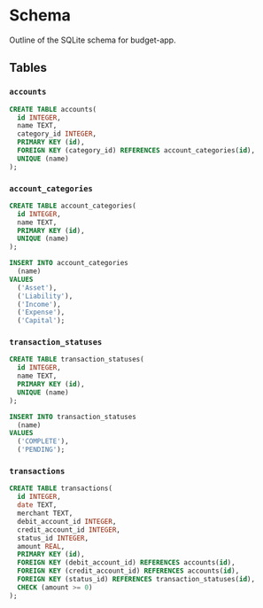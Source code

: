 # Schema

Outline of the SQLite schema for budget-app.

## Tables

### `accounts`

```sql
CREATE TABLE accounts(
  id INTEGER,
  name TEXT,
  category_id INTEGER,
  PRIMARY KEY (id),
  FOREIGN KEY (category_id) REFERENCES account_categories(id),
  UNIQUE (name)
);
```

### `account_categories`

```sql
CREATE TABLE account_categories(
  id INTEGER,
  name TEXT,
  PRIMARY KEY (id),
  UNIQUE (name)
);

INSERT INTO account_categories
  (name)
VALUES
  ('Asset'),
  ('Liability'),
  ('Income'),
  ('Expense'),
  ('Capital');
```

### `transaction_statuses`

```sql
CREATE TABLE transaction_statuses(
  id INTEGER,
  name TEXT,
  PRIMARY KEY (id),
  UNIQUE (name)
);

INSERT INTO transaction_statuses
  (name)
VALUES
  ('COMPLETE'),
  ('PENDING');
```

### `transactions`

```sql
CREATE TABLE transactions(
  id INTEGER,
  date TEXT,
  merchant TEXT,
  debit_account_id INTEGER,
  credit_account_id INTEGER,
  status_id INTEGER,
  amount REAL,
  PRIMARY KEY (id),
  FOREIGN KEY (debit_account_id) REFERENCES accounts(id),
  FOREIGN KEY (credit_account_id) REFERENCES accounts(id),
  FOREIGN KEY (status_id) REFERENCES transaction_statuses(id),
  CHECK (amount >= 0)
);
```
